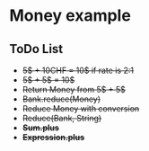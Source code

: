 # Money example

## ToDo List

* ~~5$ + 10CHF = 10$ if rate is 2:1~~
* ~~5$ + 5$ = 10$~~
* ~~Return Money from 5$ + 5$~~
* ~~Bank.reduce(Money)~~
* ~~Reduce Money with conversion~~
* ~~Reduce(Bank, String)~~
* ~~**Sum.plus**~~
* ~~**Expression.plus**~~